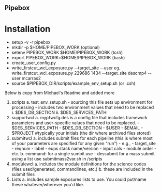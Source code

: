 ## Pipebox

# Installation

- setup -v -r pipebox 
- mkdir -p $HOME/PIPEBOX_WORK  (optional)
- setenv PIPEBOX_WORK $HOME/PIPEBOX_WORK  (tcsh)
- export PIPEBOX_WORK=$HOME/PIPEBOX_WORK (bash)
- create_user_config.py 
- write_firstcut_wcl_exposure.py <exp>  <req> --target_site <target> --user <user>
eg. write_firstcut_wcl_exposure.py 229686 1434 --target_site descmp4 --user mcarras2 
- source $PIPEBOX_DIR/scripts/example_env_setup.sh (or .csh)


Below is copy from Michael's Readme and added more

1. scripts
    a. test_env_setup.sh
        - sourcing this file sets up environment for processing
        - includes two environment values that need to be replaced
            i. $DES_DB_SECTION
            ii. $DES_SERVICES_PATH
2. supportwcl
    a. mypfwcfg.des is a config file that includes framework parameters and user-specific values that need to be replaced.
        - $DES_SERVICES_PATH
        - $DES_DB_SECTION
        - $USER
        - $EMAIL
        - $PROJECT #typically your initials (the dir where archived files stored)
3. submitwcl
    a. includes submit files for each pipeline (this is where most of your parameters are specified for any given "run")
        - e.g.,
        - target_site
        - reqnum
        - label
        - eups stack name/version
        - input cals
        - module order
        - etc.
    b. command: for a single sumbit use - dessubmit <submit file>
                for a mass submit using a list use submitmass2var.sh in /scripts
4. modulewcl
    a. includes the module definitions for the science codes (files used/generated, commandlines, etc.)
    b. these are included in the submit files
5. Lists
    a. includes sample exposures lists to use. You could put/name these whatever/wherever you'd like.
